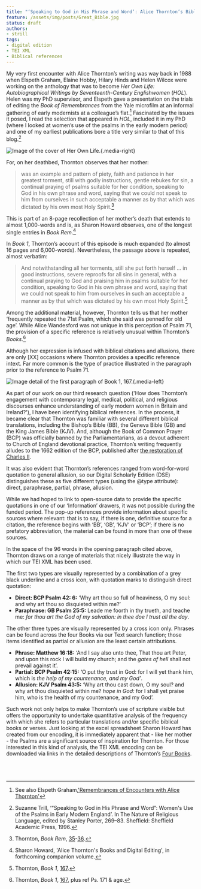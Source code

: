 ```yaml
---
title: "‘Speaking to God in His Phrase and Word’: Alice Thornton’s Biblical Sources"
feature: /assets/img/posts/Great_Bible.jpg
status: draft
authors:
- strill
tags:
- digital edition
- TEI XML
- Biblical references
---
```


My very first encounter with Alice Thornton’s writing was way back in 1988 when Elspeth Graham, Elaine Hobby, Hilary Hinds and Helen Wilcox were working on the anthology that was to become *Her Own Life: Autobiographical Writings by Seventeenth-Century Englishwomen* (*HOL*). Helen was my PhD supervisor, and Elspeth gave a presentation on the trials of editing the *Book of Remembrances* from the Yale microfilm at an informal gathering of early modernists at a colleague’s flat.[^1] Fascinated by the issues it posed, I read the selection that appeared in *HOL*, included it in my PhD (where I looked at women’s use of the psalms in the early modern period) and one of my earliest publications bore a title very similar to that of this blog.[^2]

![Image of the cover of *Her Own Life*.]({{"/assets/img/posts/her_own_life_cover.jpg"|url}} "Cover Page of *Her Own Life*"){.media-right}

For, on her deathbed, Thornton observes that her mother:

>was an example and pattern of piety, faith and patience in her greatest torment, still with godly instructions, gentle rebukes for sin, a continual praying of psalms suitable for her condition, speaking to God in his own phrase and word, saying that we could not speak to him from ourselves in such acceptable a manner as by that which was dictated by his own most Holy Spirit.[^3] 

This is part of an 8-page recollection of her mother’s death that extends to almost 1,000-words and is, as Sharon Howard observes, one of the longest single entries in *Book Rem*.[^4] 

In *Book 1*, Thornton’s account of this episode is much expanded (to almost 16 pages and 6,000-words). Nevertheless, the passage above is repeated, almost verbatim:

>And notwithstanding all her torments, still she put forth herself … in good instructions, severe reproofs for all sins in general, with a continual praying to God and praising him in psalms suitable for her condition, speaking to God in his own phrase and word, saying that we could not speak to him from ourselves in such an acceptable a manner as by that which was dictated by his own most Holy Spirit.[^5]

Among the additional material, however, Thornton tells us that her mother ‘frequently repeated the 71st Psalm, which she said was penned for old age’. While Alice Wandesford was not unique in this perception of Psalm 71, the provision of a specific reference is relatively unusual within Thornton’s *Books*.[^6] 

Although her expression is infused with biblical citations and allusions, there are only [XX] occasions where Thornton provides a specific reference intext. Far more common is the type of practice illustrated in the paragraph prior to the reference to Psalm 71.

![Image detail of the first paragraph of *Book 1*, 167.]({{"/assets/img/posts/Biblical_Book1_167.jpg"|url}} "First paragraph of *Book 1*, 167"){.media-left}


As part of our work on our third research question ('How does Thornton’s engagement with contemporary legal, medical, political, and religious discourses enhance understanding of early modern women in Britain and Ireland?'), I have been identifying biblical references.  In the process, it became clear that Thornton was familiar with several different biblical translations, including the Bishop’s Bible (BB), the Geneva Bible (GB) and the King James Bible (KJV). And, although the Book of Common Prayer (BCP) was officially banned by the Parliamentarians, as a devout adherent to Church of England devotional practice, Thornton’s writing frequently alludes to the 1662 edition of the BCP, published after [the restoration of Charles II](https://thornton.kdl.kcl.ac.uk/posts/blog/2022-09-12-a-house-divided/). 

It was also evident that Thornton’s references ranged from word-for-word quotation to general allusion, so our Digital Scholarly Edition (DSE) distinguishes these as five different types (using the @type attribute): direct, paraphrase, partial, phrase, allusion.

While we had hoped to link to open-source data to provide the specific quotations in one of our ‘Information’ drawers, it was not possible during the funded period. The pop-up references provide information about specific sources where relevant: that is to say, if there is one, definitive source for a citation, the reference begins with ‘BB’, ‘GB’, ‘KJV’ or ‘BCP’; if there is no prefatory abbreviation, the material can be found in more than one of these sources.

In the space of the 96 words in the opening paragraph cited above, Thornton draws on a range of materials that nicely illustrate the way in which our TEI XML has been used.

The first two types are visually represented by a combination of a grey black underline and a cross icon, with quotation marks to distinguish direct quotation:

+ **Direct: BCP Psalm 42: 6:** ‘Why art thou so full of heaviness, O my soul: and why art thou so disquieted within me?’
+ **Paraphrase: GB Psalm 25:5:** Leade me foorth in thy trueth, and teache me: *for thou art the God of my salvation: in thee doe I trust all the day*.

The other three types are visually represented by a cross icon only. Phrases can be found across the four Books via our Text search function; those items identified as partial or allusion are the least certain attributions.

+ **Phrase: Matthew 16:18:** ‘And I say also unto thee, That thou art Peter, and upon this rock I will build my church; and the *gates of hell* shall not prevail against it’. 
+ **Partial: BCP Psalm 42:15:** ‘O put thy trust in God: for I will yet thank him, which is *the help of my countenance, and my God’*.
+ **Allusion: KJV Psalm 43:5:**  ‘Why art thou cast down, O my soul? and why art thou disquieted within me? *hope in God:* for I shall yet praise him, who is the health of my countenance, and my God’.

Such work not only helps to make Thornton’s use of scripture visible but offers the opportunity to undertake quantitative analysis of the frequency with which she refers to particular translations and/or specific biblical books or verses. Just looking at the excel spreadsheet Sharon Howard has created from our encoding, it is immediately apparent that - like her mother - the Psalms are a significant source of inspiration for Thornton. For those interested in this kind of analysis, the TEI XML encoding can be downloaded via links in the detailed descriptions of Thornton’s [Four Books](https://thornton.kdl.kcl.ac.uk/books/).
<br>
<br>
<br>
<br>

[^1]: See also Elspeth Graham,['Remembrances of Encounters with Alice Thornton'](https://thornton.kdl.kcl.ac.uk/posts/blog/2023-03-14-remembrances-encounters-elspeth-graham/)

[^2]: Suzanne Trill, ‘“Speaking to God in His Phrase and Word”: Women's Use of the Psalms in Early Modern England’. In The Nature of Religious Language, edited by Stanley Porter, 269–83. Sheffield: Sheffield Academic Press, 1996.

[^3]: Thornton, *Book Rem*, [35](https://thornton.kdl.kcl.ac.uk/edition/?p0.lo=p.35&p0.vi=modern)-[36](https://thornton.kdl.kcl.ac.uk/edition/?p0.lo=p.36&p0.vi=modern).

[^4]: Sharon Howard, 'Alice Thornton's Books and Digital Editing', in forthcoming companion volume.

[^5]: Thornton, *Book 1*, [167](https://thornton.kdl.kcl.ac.uk/edition/?p0.do=book_one&p0.lo=p.167&p0.vi=modern).

[^6]: Thornton, *Book 1*, [167](https://thornton.kdl.kcl.ac.uk/edition/?p0.do=book_one&p0.lo=p.167&p0.vi=modern), plus ref Ps. 171 & age.
